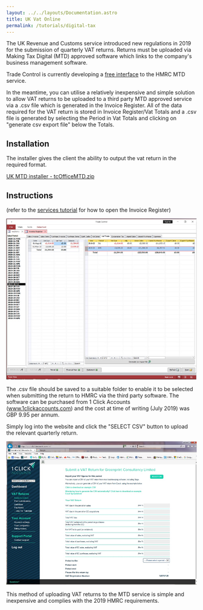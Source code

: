 ```yaml
---
layout: ../../layouts/Documentation.astro
title: UK Vat Online
permalink: /tutorials/digital-tax
---
```


The UK Revenue and Customs service introduced new regulations in 2019 for the submission of 
quarterly VAT returns. Returns must be uploaded via Making Tax Digital (MTD) approved 
software which links to the company's business management software.

Trade Control is currently developing a [free interface](https://github.com/tradecontrol/hmrc_mtd) to the HMRC MTD service.

In the meantime, you can utilise a relatively inexpensive and simple solution to allow VAT returns to be 
uploaded to a third party MTD approved service via a .csv file which is generated in the
Invoice Register. All of the data required for the VAT return is stored in 
Invoice Register/Vat Totals and a .csv file is generated by selecting the Period
in Vat Totals and clicking on "generate csv export file" below the Totals.

## Installation

The installer gives the client the ability to output the vat return in the required format.

[UK MTD installer - tcOfficeMTD.zip](https://github/tradecontrol/office/releases)

## Instructions

(refer to the [services tutorial](./services#invoice-register) for how to open the Invoice Register)

![MTD_Vat_Totals image](/images/mtd_vat_totals.jpg)

The .csv file should be saved to a suitable folder to enable it to be selected when submitting the 
return to HMRC via the third party software.  The software can be purchased from 1 Click 
Accounts (www.1clickaccounts.com) and the cost at time of writing (July 2019) was GBP 9.95 per annum.

Simply log into the website and click the "SELECT CSV" button to upload the relevant quarterly return.

![MTD_1 Click Screengrab image](/images/mtd_1_click_grab.jpg)
  
This method of uploading VAT returns to the MTD service is simple and inexpensive and complies
with the 2019 HMRC requirements.
